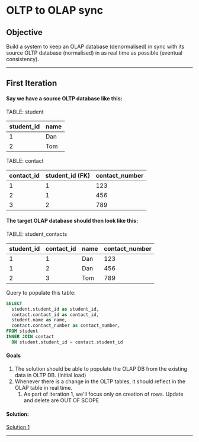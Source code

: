 # OLTP to OLAP sync

## Objective

Build a system to keep an OLAP database (denormalised) in sync with its source OLTP database (normalised) in as real time as possible (eventual consistency).

---

## First Iteration

#### Say we have a source OLTP database like this:

TABLE: student

| student_id | name |
| --- | --- |
| 1 | Dan |
| 2 | Tom |

TABLE: contact

| contact_id | student_id (FK) | contact_number |
| --- | --- | --- |
| 1 | 1 | 123 |
| 2 | 1 | 456 |
| 3 | 2 | 789 |

#### The target OLAP database should then look like this:

TABLE: student_contacts

| student_id | contact_id | name | contact_number |
| --- | --- | --- | --- |
| 1 | 1 | Dan | 123 |
| 1 | 2 | Dan | 456 |
| 2 | 3 | Tom | 789 |

Query to populate this table:
```sql
SELECT
  student.student_id as student_id,
  contact.contact_id as contact_id,
  student.name as name,
  contact.contact_number as contact_number,
FROM student
INNER JOIN contact
  ON student.student_id = contact.student_id
```

#### Goals

1. The solution should be able to populate the OLAP DB from the existing data in OLTP DB. (Initial load)
1. Whenever there is a change in the OLTP tables, it should reflect in the OLAP table in real time.
    1. As part of iteration 1, we'll focus only on creation of rows. Update and delete are OUT OF SCOPE

#### Solution:

[Solution 1](docs/iteration1-sol1.md)

---